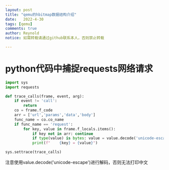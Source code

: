 ```yaml
---
layout: post
title: "qemu的hbitmap数据结构介绍"
date:   2022-4-30
tags: [qemu]
comments: true
author: Reynold
notice: 如需转载请通过github联系本人，否则禁止转载

---
```


# python代码中捕捉requests网络请求

```python
import sys
import requests

def trace_calls(frame, event, arg):
    if event != 'call':
        return
    co = frame.f_code
    arr = ['url','params','data','body']
    func_name = co.co_name
    if func_name == 'request':
        for key, value in frame.f_locals.items():
            if key not in arr: continue
            if type(value) is bytes: value = value.decode('unicode-escape')
            print(f"    {key} = {value}")

sys.settrace(trace_calls)
```

注意使用value.decode('unicode-escape')进行解码，否则无法打印中文